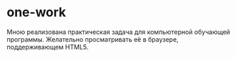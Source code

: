 # one-work
Мною реализована практическая задача для компьютерной обучающей программы. Желательно просматривать её в браузере, поддерживающем HTML5. 
